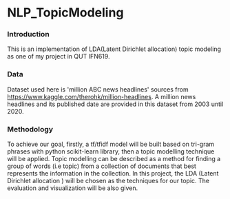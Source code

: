 # NLP_TopicModeling

### Introduction
This is an implementation of LDA(Latent Dirichlet allocation) topic modeling as one of my project in QUT IFN619.

### Data
Dataset used here is 'million ABC news headlines' sources from https://www.kaggle.com/therohk/million-headlines. A million news headlines and its published date are provided in this dataset from 2003 until 2020.

### Methodology
To achieve our goal, firstly, a tf/tfidf model will be built based on tri-gram phrases with python scikit-learn library, then a topic modelling technique will be applied. Topic modelling can be described as a method for finding a group of words (i.e topic) from a collection of documents that best represents the information in the collection. In this project, the LDA (Latent Dirichlet allocation ) will be chosen as the techniques for our topic. The evaluation and visualization will be also given.
